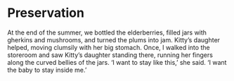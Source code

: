 Preservation
============At the end of the summer, we bottled the elderberries, filled jars with gherkins and mushrooms, and turned the plums into jam. Kitty’s daughter helped, moving clumsily with her big stomach. Once, I walked into the storeroom and saw Kitty’s daughter standing there, running her fingers along the curved bellies of the jars. ‘I want to stay like this,’ she said. ‘I want the baby to stay inside me.’